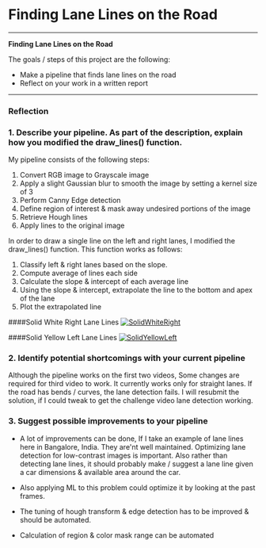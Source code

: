 # **Finding Lane Lines on the Road** 

---

**Finding Lane Lines on the Road**

The goals / steps of this project are the following:
* Make a pipeline that finds lane lines on the road
* Reflect on your work in a written report

---

### Reflection

### 1. Describe your pipeline. As part of the description, explain how you modified the draw_lines() function.

My pipeline consists of the following steps:

1. Convert RGB image to Grayscale image
2. Apply a slight Gaussian blur to smooth the image by setting a kernel size of 3
3. Perform Canny Edge detection
4. Define region of interest & mask away undesired portions of the image
5. Retrieve Hough lines
6. Apply lines to the original image

In order to draw a single line on the left and right lanes, I modified the draw_lines() function. This function works as follows:
 
1. Classify left & right lanes based on the slope.
2. Compute average of lines each side
3. Calculate the slope & intercept of each average line 
4. Using the slope & intercept, extrapolate the line to the bottom and apex of the lane
5. Plot the extrapolated line

####Solid White Right Lane Lines
[![SolidWhiteRight](https://img.youtube.com/vi/T0DzKimgPYw/0.jpg)](https://www.youtube.com/watch?v=T0DzKimgPYw)

####Solid Yellow Left Lane Lines
[![SolidYellowLeft](https://img.youtube.com/vi/xU154sBDc-Q/0.jpg)](https://www.youtube.com/watch?v=xU154sBDc-Q)


### 2. Identify potential shortcomings with your current pipeline

Although the pipeline works on the first two videos, Some changes are required for third video to work.
It currently works only for straight lanes. If the road has bends / curves, the lane detection fails. 
I will resubmit the solution, if I could tweak to get the challenge video lane detection working.

### 3. Suggest possible improvements to your pipeline

* A lot of improvements can be done, If I take an example of lane lines here in Bangalore, India.
They are'nt well maintained. Optimizing lane detection for low-contrast images is important.
Also rather than detecting lane lines, it should probably make / suggest a lane line given a car dimensions & available area
around the car.

* Also applying ML to this problem could optimize it by looking at the past frames.

* The tuning of hough transform & edge detection has to be improved & should be automated.

* Calculation of region & color mask range can be automated

